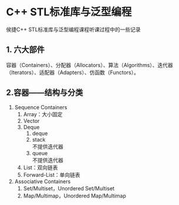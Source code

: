 # C++ STL标准库与泛型编程

侯捷C++ STL标准库与泛型编程课程听课过程中的一些记录



## 1. 六大部件

容器（Containers）、分配器（Allocators）、算法（Algorithms）、迭代器（Iterators）、适配器（Adapters）、仿函数（Functors）。



## 2.容器——结构与分类

1. Sequence Containers
   1. Array：大小固定
   2. Vector
   3. Deque
      1. deque
      2. stack<br>不提供迭代器
      3. queue<br>不提供迭代器
   4. List：双向链表
   5. Forward-List：单向链表
2. Associative Containers
   1. Set/Multiset，Unordered Set/Multiset
   2. Map/Multimap，Unordered Map/Multimap
